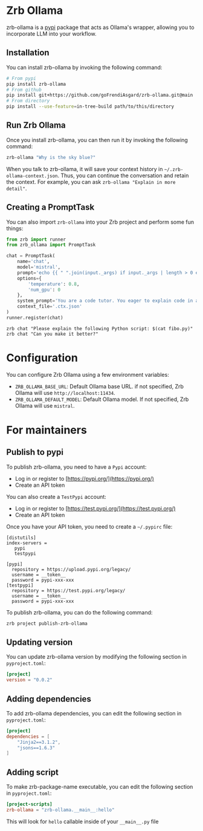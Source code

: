 # Zrb Ollama

zrb-ollama is a [pypi](https://pypi.org) package that acts as Ollama's wrapper, allowing you to incorporate LLM into your workflow.

## Installation

You can install zrb-ollama by invoking the following command:

```bash
# From pypi
pip install zrb-ollama
# From github
pip install git+https://github.com/goFrendiAsgard/zrb-ollama.git@main
# From directory
pip install --use-feature=in-tree-build path/to/this/directory
```

## Run Zrb Ollama

Once you install zrb-ollama, you can then run it by invoking the following command:

```bash
zrb-ollama "Why is the sky blue?"
```

When you talk to zrb-ollama, it will save your context history in `~/.zrb-ollama-context.json`. Thus, you can continue the conversation and retain the context. For example, you can ask `zrb-ollama "Explain in more detail"`.

## Creating a PromptTask

You can also import `zrb-ollama` into your Zrb project and perform some fun things:

```python
from zrb import runner
from zrb_ollama import PromptTask

chat = PromptTask(
    name='chat',
    model='mistral',
    prompt='echo {{ " ".join(input._args) if input._args | length > 0 else "tell me some fun fact" }}',  # noqa
    options={
        'temperature': 0.8,
        'num_gpu': 0
    },
    system_prompt='You are a code tutor. You eager to explain code in a very detail manner',  # noqa
    context_file='.ctx.json'
)
runner.register(chat)
```

```
zrb chat "Please explain the following Python script: $(cat fibo.py)"
zrb chat "Can you make it better?"
```

# Configuration

You can configure Zrb Ollama using a few environment variables:

- `ZRB_OLLAMA_BASE_URL`: Default Ollama base URL. if not specified, Zrb Ollama will use `http://localhost:11434`.
- `ZRB_OLLAMA_DEFAULT_MODEL`: Default Ollama model. If not specified, Zrb Ollama will use `mistral`.


# For maintainers

## Publish to pypi

To publish zrb-ollama, you need to have a `Pypi` account:

- Log in or register to [https://pypi.org/](https://pypi.org/)
- Create an API token

You can also create a `TestPypi` account:

- Log in or register to [https://test.pypi.org/](https://test.pypi.org/)
- Create an API token

Once you have your API token, you need to create a `~/.pypirc` file:

```
[distutils]
index-servers =
   pypi
   testpypi

[pypi]
  repository = https://upload.pypi.org/legacy/
  username = __token__
  password = pypi-xxx-xxx
[testpypi]
  repository = https://test.pypi.org/legacy/
  username = __token__
  password = pypi-xxx-xxx
```

To publish zrb-ollama, you can do the following command:

```bash
zrb project publish-zrb-ollama
```

## Updating version

You can update zrb-ollama version by modifying the following section in `pyproject.toml`:

```toml
[project]
version = "0.0.2"
```

## Adding dependencies

To add zrb-ollama dependencies, you can edit the following section in `pyproject.toml`:

```toml
[project]
dependencies = [
    "Jinja2==3.1.2",
    "jsons==1.6.3"
]
```

## Adding script

To make zrb-package-name executable, you can edit the following section in `pyproject.toml`:

```toml
[project-scripts]
zrb-ollama = "zrb-ollama.__main__:hello"
```

This will look for `hello` callable inside of your `__main__.py` file
